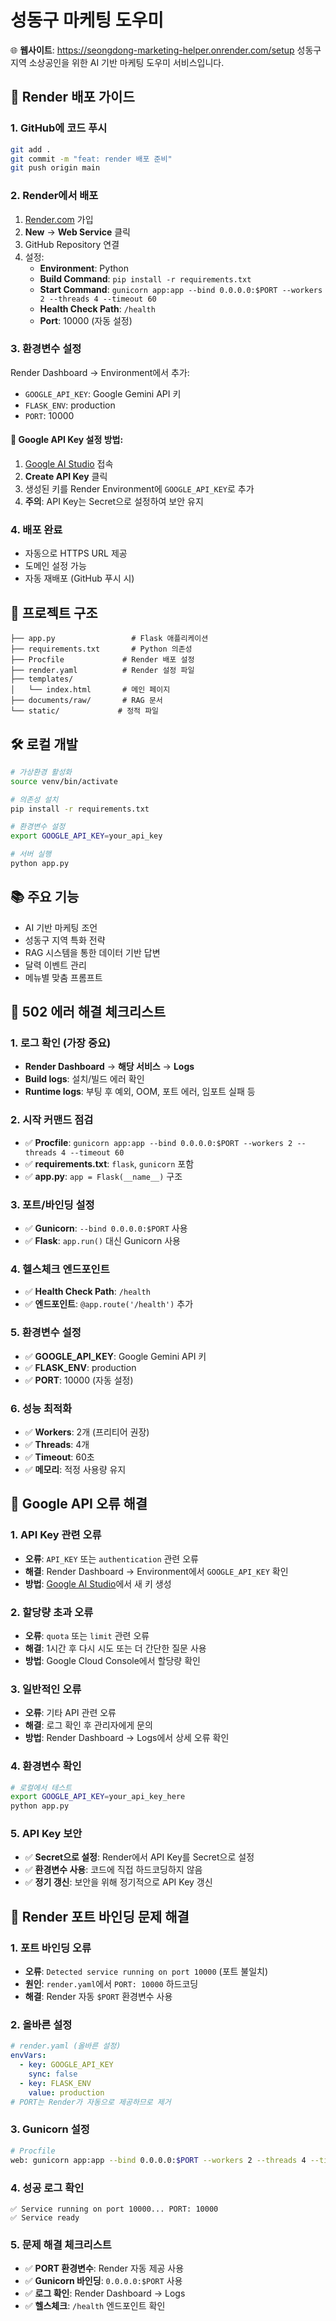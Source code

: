 # 성동구 마케팅 도우미

🌐 **웹사이트**: https://seongdong-marketing-helper.onrender.com/setup
성동구 지역 소상공인을 위한 AI 기반 마케팅 도우미 서비스입니다.

## 🚀 Render 배포 가이드

### 1. GitHub에 코드 푸시
```bash
git add .
git commit -m "feat: render 배포 준비"
git push origin main
```

### 2. Render에서 배포
1. [Render.com](https://render.com) 가입
2. **New** → **Web Service** 클릭
3. GitHub Repository 연결
4. 설정:
   - **Environment**: Python
   - **Build Command**: `pip install -r requirements.txt`
   - **Start Command**: `gunicorn app:app --bind 0.0.0.0:$PORT --workers 2 --threads 4 --timeout 60`
   - **Health Check Path**: `/health`
   - **Port**: 10000 (자동 설정)

### 3. 환경변수 설정
Render Dashboard → Environment에서 추가:
- `GOOGLE_API_KEY`: Google Gemini API 키
- `FLASK_ENV`: production
- `PORT`: 10000

#### 🔑 Google API Key 설정 방법:
1. [Google AI Studio](https://makersuite.google.com/app/apikey) 접속
2. **Create API Key** 클릭
3. 생성된 키를 Render Environment에 `GOOGLE_API_KEY`로 추가
4. **주의**: API Key는 Secret으로 설정하여 보안 유지

### 4. 배포 완료
- 자동으로 HTTPS URL 제공
- 도메인 설정 가능
- 자동 재배포 (GitHub 푸시 시)

## 📁 프로젝트 구조
```
├── app.py                 # Flask 애플리케이션
├── requirements.txt       # Python 의존성
├── Procfile             # Render 배포 설정
├── render.yaml          # Render 설정 파일
├── templates/
│   └── index.html       # 메인 페이지
├── documents/raw/       # RAG 문서
└── static/             # 정적 파일
```

## 🛠️ 로컬 개발
```bash
# 가상환경 활성화
source venv/bin/activate

# 의존성 설치
pip install -r requirements.txt

# 환경변수 설정
export GOOGLE_API_KEY=your_api_key

# 서버 실행
python app.py
```

## 📚 주요 기능
- AI 기반 마케팅 조언
- 성동구 지역 특화 전략
- RAG 시스템을 통한 데이터 기반 답변
- 달력 이벤트 관리
- 메뉴별 맞춤 프롬프트

## 🔧 502 에러 해결 체크리스트

### 1. 로그 확인 (가장 중요)
- **Render Dashboard** → **해당 서비스** → **Logs**
- **Build logs**: 설치/빌드 에러 확인
- **Runtime logs**: 부팅 후 예외, OOM, 포트 에러, 임포트 실패 등

### 2. 시작 커맨드 점검
- ✅ **Procfile**: `gunicorn app:app --bind 0.0.0.0:$PORT --workers 2 --threads 4 --timeout 60`
- ✅ **requirements.txt**: `flask`, `gunicorn` 포함
- ✅ **app.py**: `app = Flask(__name__)` 구조

### 3. 포트/바인딩 설정
- ✅ **Gunicorn**: `--bind 0.0.0.0:$PORT` 사용
- ✅ **Flask**: `app.run()` 대신 Gunicorn 사용

### 4. 헬스체크 엔드포인트
- ✅ **Health Check Path**: `/health`
- ✅ **엔드포인트**: `@app.route('/health')` 추가

### 5. 환경변수 설정
- ✅ **GOOGLE_API_KEY**: Google Gemini API 키
- ✅ **FLASK_ENV**: production
- ✅ **PORT**: 10000 (자동 설정)

### 6. 성능 최적화
- ✅ **Workers**: 2개 (프리티어 권장)
- ✅ **Threads**: 4개
- ✅ **Timeout**: 60초
- ✅ **메모리**: 적정 사용량 유지

## 🔑 Google API 오류 해결

### 1. API Key 관련 오류
- **오류**: `API_KEY` 또는 `authentication` 관련 오류
- **해결**: Render Dashboard → Environment에서 `GOOGLE_API_KEY` 확인
- **방법**: [Google AI Studio](https://makersuite.google.com/app/apikey)에서 새 키 생성

### 2. 할당량 초과 오류
- **오류**: `quota` 또는 `limit` 관련 오류
- **해결**: 1시간 후 다시 시도 또는 더 간단한 질문 사용
- **방법**: Google Cloud Console에서 할당량 확인

### 3. 일반적인 오류
- **오류**: 기타 API 관련 오류
- **해결**: 로그 확인 후 관리자에게 문의
- **방법**: Render Dashboard → Logs에서 상세 오류 확인

### 4. 환경변수 확인
```bash
# 로컬에서 테스트
export GOOGLE_API_KEY=your_api_key_here
python app.py
```

### 5. API Key 보안
- ✅ **Secret으로 설정**: Render에서 API Key를 Secret으로 설정
- ✅ **환경변수 사용**: 코드에 직접 하드코딩하지 않음
- ✅ **정기 갱신**: 보안을 위해 정기적으로 API Key 갱신

## 🚀 Render 포트 바인딩 문제 해결

### 1. 포트 바인딩 오류
- **오류**: `Detected service running on port 10000` (포트 불일치)
- **원인**: `render.yaml`에서 `PORT: 10000` 하드코딩
- **해결**: Render 자동 `$PORT` 환경변수 사용

### 2. 올바른 설정
```yaml
# render.yaml (올바른 설정)
envVars:
  - key: GOOGLE_API_KEY
    sync: false
  - key: FLASK_ENV
    value: production
# PORT는 Render가 자동으로 제공하므로 제거
```

### 3. Gunicorn 설정
```bash
# Procfile
web: gunicorn app:app --bind 0.0.0.0:$PORT --workers 2 --threads 4 --timeout 60 --access-logfile - --error-logfile -
```

### 4. 성공 로그 확인
```
✅ Service running on port 10000... PORT: 10000
✅ Service ready
```

### 5. 문제 해결 체크리스트
- ✅ **PORT 환경변수**: Render 자동 제공 사용
- ✅ **Gunicorn 바인딩**: `0.0.0.0:$PORT` 사용
- ✅ **로그 확인**: Render Dashboard → Logs
- ✅ **헬스체크**: `/health` 엔드포인트 확인
